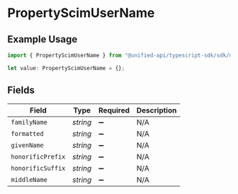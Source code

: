 # PropertyScimUserName

## Example Usage

```typescript
import { PropertyScimUserName } from "@unified-api/typescript-sdk/sdk/models/shared";

let value: PropertyScimUserName = {};
```

## Fields

| Field              | Type               | Required           | Description        |
| ------------------ | ------------------ | ------------------ | ------------------ |
| `familyName`       | *string*           | :heavy_minus_sign: | N/A                |
| `formatted`        | *string*           | :heavy_minus_sign: | N/A                |
| `givenName`        | *string*           | :heavy_minus_sign: | N/A                |
| `honorificPrefix`  | *string*           | :heavy_minus_sign: | N/A                |
| `honorificSuffix`  | *string*           | :heavy_minus_sign: | N/A                |
| `middleName`       | *string*           | :heavy_minus_sign: | N/A                |